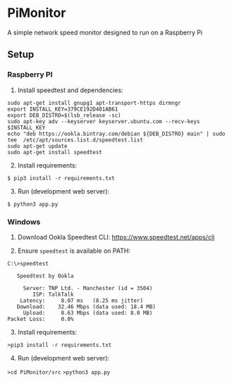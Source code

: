 # PiMonitor

A simple network speed monitor designed to run on a Raspberry Pi

## Setup

### Raspberry PI

1. Install speedtest and dependencies:

```
sudo apt-get install gnupg1 apt-transport-https dirmngr
export INSTALL_KEY=379CE192D401AB61
export DEB_DISTRO=$(lsb_release -sc)
sudo apt-key adv --keyserver keyserver.ubuntu.com --recv-keys $INSTALL_KEY
echo "deb https://ookla.bintray.com/debian ${DEB_DISTRO} main" | sudo tee  /etc/apt/sources.list.d/speedtest.list
sudo apt-get update
sudo apt-get install speedtest
```

2. Install requirements:

`$ pip3 install -r requirements.txt`

3. Run (development web server):

`$ python3 app.py`

### Windows

1. Download Ookla Speedtest CLI: https://www.speedtest.net/apps/cli

2. Ensure `speedtest` is available on PATH:

```
C:\>speedtest

   Speedtest by Ookla

     Server: TNP Ltd. - Manchester (id = 3504)
        ISP: TalkTalk
    Latency:     8.07 ms   (8.25 ms jitter)
   Download:    32.46 Mbps (data used: 18.4 MB)
     Upload:     8.63 Mbps (data used: 8.0 MB)
Packet Loss:     0.0%
```

3. Install requirements:

`>pip3 install -r requirements.txt`

4. Run (development web server):

`>cd PiMonitor/src`
`>python3 app.py`
